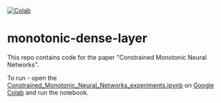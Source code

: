 [![Colab](https://colab.research.google.com/assets/colab-badge.svg)](https://colab.research.google.com/github/airtai/monotonic-dense-layer/blob/main/Constrained_Monotonic_Neural_Networks_experiments.ipynb)

# monotonic-dense-layer

This repo contains code for the paper "Constrained Monotonic Neural Networks".

To run - open the [Constrained_Monotonic_Neural_Networks_experiments.ipynb](https://github.com/airtai/monotonic-dense-layer/blob/main/Constrained_Monotonic_Neural_Networks_experiments.ipynb) on [Google Colab](http://colab.research.google.com) and run the notebook.
